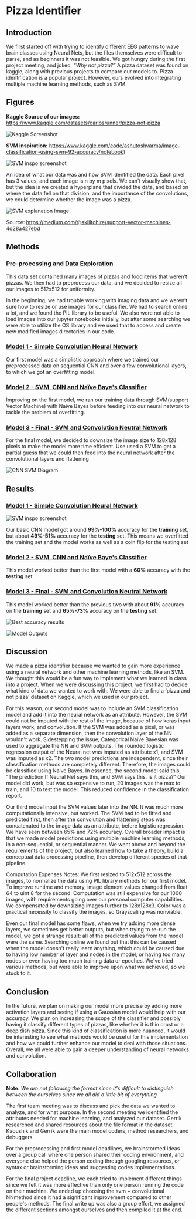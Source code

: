 # Pizza Identifier

## Introduction

We first started off with trying to identify different EEG patterns to wave brain classes using Neural Nets, but the files themselves were difficult to parse, and as beginners it was not feasible. We got hungry during the first project meeting, and joked, *“Why not pizza?”* A pizza dataset was found on kaggle, along with previous projects to compare our models to.  Pizza identification is a popular project. However, ours evolved into integrating multiple machine learning methods, such as SVM. 


## Figures

**Kaggle Source of our images:**
https://www.kaggle.com/datasets/carlosrunner/pizza-not-pizza
 
![Kaggle Screenshot](https://github.com/KaoushikMurugan/ecs-171-sort-pizza-images-project/blob/main/images/kaggle-Image.png)

**SVM inspiration:**
https://www.kaggle.com/code/ashutoshvarma/image-classification-using-svm-92-accuracy/notebook)

![SVM inspo screenshot](https://github.com/KaoushikMurugan/ecs-171-sort-pizza-images-project/blob/main/images/SVM-inspo-image.png)

An idea of what our data was and how SVM identified the data. Each pixel has 3 values, and each image is n by m pixels. We can't visually show that, but the idea is we created a hyperplane that divided the data, and based on where the data fell on that division, and the importance of the convolutions, we could determine whether the image was a pizza. 

![SVM explanation Image](https://github.com/KaoushikMurugan/ecs-171-sort-pizza-images-project/blob/main/images/SVM-explanation.png)

Source: https://medium.com/@skilltohire/support-vector-machines-4d28a427ebd


## Methods

### [Pre-processing and Data Exploration](https://github.com/KaoushikMurugan/ecs-171-sort-pizza-images-project/blob/ebaa6f7d9f57446dfedbb5ced0320f533e0665f0/data-exploration.ipynb)

This data set contained many images of pizzas and food items that weren’t pizzas. We then had to preprocess our data, and we decided to resize all our images to 512x512 for uniformity.

In the beginning, we had trouble working with imaging data and we weren’t sure how to resize or use images for our classifier. We had to search online a lot, and we found the PIL library to be useful. We also were not able to load images into our jupyter notebooks initially, but after some searching we were able to utilize the OS library and we used that to access and create new modified images directories in our code.
### [Model 1 - Simple Convolution Neural Network](https://github.com/KaoushikMurugan/ecs-171-sort-pizza-images-project/blob/34bd8bdfdaa629d078f94a834c52ebc06f09d260/first-model.ipynb)

Our first model was a simplistic approach where we trained our preprocessed data on sequential CNN and over a few convolutional layers, to which we got an overfitting model.

### [Model 2 - SVM, CNN and Naïve Baye's Classifier](https://github.com/KaoushikMurugan/ecs-171-sort-pizza-images-project/blob/183848bc4727d33c6a578a81e94129c8dda9c209/second-model.ipynb)

Improving on the first model, we ran our training data through SVM(support Vector Machine) with Naive Bayes before feeding into our neural network to tackle the problem of overfitting.

### [Model 3 - Final - SVM and Convolution Neutral Network](https://github.com/KaoushikMurugan/ecs-171-sort-pizza-images-project/blob/183848bc4727d33c6a578a81e94129c8dda9c209/svm-cnn-final.ipynb)

For the final model, we decided to downsize the image size to 128x128 pixels to make the model more time efficient. Use used a SVM to get a partial guess that we could then feed into the neural network after the convolutional layers and flattening

![CNN SVM Diagram](https://github.com/KaoushikMurugan/ecs-171-sort-pizza-images-project/blob/main/images/CNN-SVM-diagram.jpg)

## Results

### [Model 1 - Simple Convolution Neural Network](https://github.com/KaoushikMurugan/ecs-171-sort-pizza-images-project/blob/34bd8bdfdaa629d078f94a834c52ebc06f09d260/first-model.ipynb)
![SVM inspo screenshot](https://github.com/KaoushikMurugan/ecs-171-sort-pizza-images-project/blob/main/Model-1.png)

Our basic CNN model got around **99%-100%** accuracy for the **training** set, but about **49%-51%** accuracy for the **testing** set. This means we overfitted the training set and the model works as well as a coin flip for the testing set

### [Model 2 - SVM, CNN and Naïve Baye's Classifier](https://github.com/KaoushikMurugan/ecs-171-sort-pizza-images-project/blob/183848bc4727d33c6a578a81e94129c8dda9c209/second-model.ipynb)

This model worked better than the first model with a **60%** accuracy with the **testing** set

### [Model 3 - Final - SVM and Convolution Neutral Network](https://github.com/KaoushikMurugan/ecs-171-sort-pizza-images-project/blob/183848bc4727d33c6a578a81e94129c8dda9c209/svm-cnn-final.ipynb)

This model worked better than the previous two with about **91%** accuracy on the **training** set and **65%-73%** accuracy on the **testing** set.

![Best accuracy results](https://github.com/KaoushikMurugan/ecs-171-sort-pizza-images-project/blob/main/images/best-SVM-CNN-model.png)

![Model Outputs](https://github.com/KaoushikMurugan/ecs-171-sort-pizza-images-project/blob/main/images/example-model-output.png)

## Discussion

We made a pizza identifier because we wanted to gain more experience using a neural network and other machine learning methods, like an SVM. We thought this would be a fun way to implement what we learned in class into a project. When we were discussing this project, we first had to decide what kind of data we wanted to work with. We were able to find a ‘pizza and not pizza’ dataset on Kaggle, which we used in our project.

For this reason, our second model was to include an SVM classification model and add it into the neural network as an attribute.  However, the SVM could not be imputed with the rest of the image, because of how keras input layers work, and convolution. If the SVM was added as a pixel, or was added as a separate dimension, then the convolution layer of the NN wouldn't work. Sidestepping the issue,  Categorical Naive Bayesian was used to aggregate the NN and SVM outputs. The rounded logistic regression output of the Neural net was imputed as attribute x1, and SVM was imputed as x2. The two model predictions are independent, since their classification methods are completely different. Therefore, the images could be classified using Naive Bayes. In essence, the second model said this,  “The prediction If Neural Net says this, and SVM says this, is it pizza?” Our model did work, but was so expensive to run, 20 images was the max to train, and 10 to test the model. This reduced confidence in the classification report.

Our third model input the SVM values later into the NN. It was much more computationally intensive, but worked. The SVM had to be fitted and predicted first, then after the convolution and flattening steps was concatenated to the image data as an attribute, before logistic regression. We have seen between 65% and 72% accuracy. Overall broader impact is that we made model predictions using multiple machine learning methods, in a non-sequential, or sequential manner. We went above and beyond the requirements of the project, but also learned how to take a theory, build a conceptual data processing pipeline, then develop different species of that pipeline. 

Computation Expenses Notes: We first resized to 512x512 across the images, to normalize the data using PIL library methods for our first model.  To improve runtime and memory, image element values changed from float 64 to uint 8 for the second. Computation was still expensive for our 1000 images, with  requirements going over our personal computer capabilities. We compensated by downsizing images further to 128x128x3. Color was a practical necessity to classify the images, so Grayscaling was nonviable.

Even our final model has some flaws, when we try adding more dense layers, we sometimes get better outputs, but when trying to re-run the model, we got a strange result: all of the predicted values from the model were the same. Searching online we found out that this can be caused when the model doesn't really learn anything, which could be caused due to having low number of layer and nodes in the model, or having too many nodes or even having too much training data or epoches. We've tried various methods, but were able to improve upon what we achieved, so we stuck to it.

## Conclusion

In the future, we plan on making our model more precise by adding more activation layers and seeing if using a Gaussian model would help with our accuracy. We plan on increasing the scope of the classifier and possibly having it classify different types of pizzas, like whether it is thin crust or a deep dish pizza. Since this kind of classification is more nuanced, it would be interesting to see what methods would be useful for this implementation and how we could further enhance our model to deal with those situations. Overall, we all were able to gain a deeper understanding of neural networks and convolution. 

## Collaboration

**Note**: *We are not following the format since it's difficult to distinguish between the ourselves since we all did a little bit of everything*

The first team meeting was to discuss and pick the data we wanted to analyze, and for what purpose. In the second meeting we identified the attributes needed for machine learning, and analyzed our dataset. Gerrik researched and shared resources about the file format in the dataset. Kaoushik and Gerrik were the main model coders, method researchers, and debuggers. 

For the preprocessing and first model deadlines, we brainstormed ideas over a group call where one person shared their coding environment, and everyone else helped the person coding through googling resources, or syntax or brainstorming ideas and suggesting codes implementations. 

For the final project deadline, we each tried to implement different things since we felt it was more effective than only one person running the code on their machine. We ended up choosing the svm + convolutional NNmethod since it had a significant improvement compared to other people's methods. The final write up was also a group effort, we assigned the different sections amongst ourselves and then compiled it at the end. 

